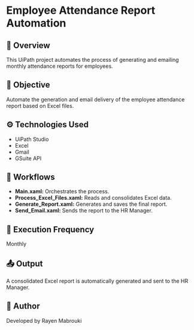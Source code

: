 # Employee Attendance Report Automation

## 🧭 Overview
This UiPath project automates the process of generating and emailing monthly attendance reports for employees.

## 🎯 Objective
Automate the generation and email delivery of the employee attendance report based on Excel files.

## ⚙️ Technologies Used
- UiPath Studio
- Excel
- Gmail
- GSuite API

## 🧩 Workflows
- **Main.xaml:** Orchestrates the process.
- **Process_Excel_Files.xaml:** Reads and consolidates Excel data.
- **Generate_Report.xaml:** Generates and saves the final report.
- **Send_Email.xaml:** Sends the report to the HR Manager.

## 📅 Execution Frequency
Monthly

## 📤 Output
A consolidated Excel report is automatically generated and sent to the HR Manager.

## 👤 Author
Developed by Rayen Mabrouki
